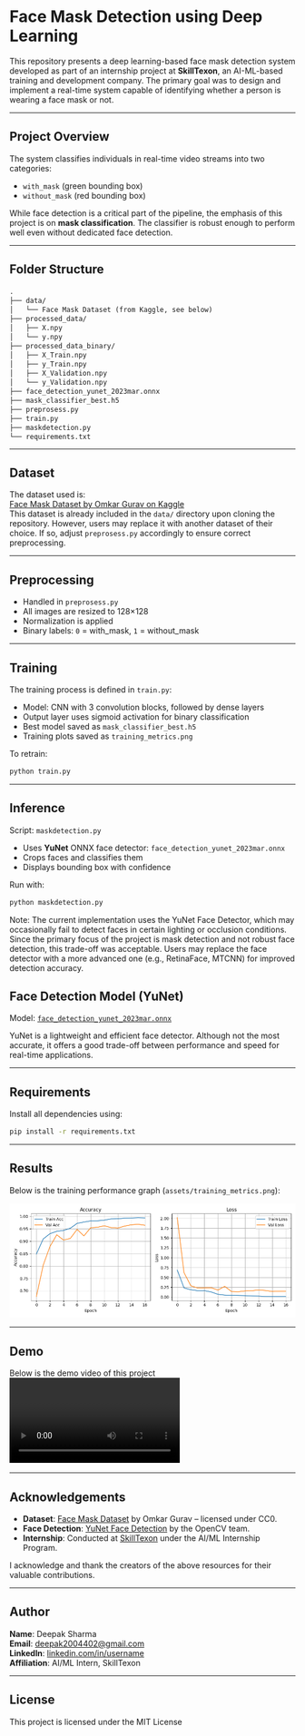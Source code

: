 # Face Mask Detection using Deep Learning

This repository presents a deep learning-based face mask detection system developed as part of an internship project at **SkillTexon**, an AI-ML-based training and development company. The primary goal was to design and implement a real-time system capable of identifying whether a person is wearing a face mask or not.

---

## Project Overview

The system classifies individuals in real-time video streams into two categories:
- `with_mask` (green bounding box)
- `without_mask` (red bounding box)

While face detection is a critical part of the pipeline, the emphasis of this project is on **mask classification**. The classifier is robust enough to perform well even without dedicated face detection.

---

## Folder Structure

```
.
├── data/
│   └── Face Mask Dataset (from Kaggle, see below)
├── processed_data/
│   ├── X.npy
│   └── y.npy
├── processed_data_binary/
│   ├── X_Train.npy
│   ├── y_Train.npy
│   ├── X_Validation.npy
│   └── y_Validation.npy
├── face_detection_yunet_2023mar.onnx
├── mask_classifier_best.h5
├── preprosess.py
├── train.py
├── maskdetection.py
└── requirements.txt
```

---

## Dataset

The dataset used is:  
[Face Mask Dataset by Omkar Gurav on Kaggle](https://www.kaggle.com/datasets/omkargurav/face-mask-dataset)  
This dataset is already included in the `data/` directory upon cloning the repository. However, users may replace it with another dataset of their choice. If so, adjust `preprosess.py` accordingly to ensure correct preprocessing.

---

## Preprocessing

- Handled in `preprosess.py`
- All images are resized to 128×128
- Normalization is applied
- Binary labels: `0` = with_mask, `1` = without_mask

---

## Training

The training process is defined in `train.py`:
- Model: CNN with 3 convolution blocks, followed by dense layers
- Output layer uses sigmoid activation for binary classification
- Best model saved as `mask_classifier_best.h5`
- Training plots saved as `training_metrics.png`

To retrain:
```bash
python train.py
```

---

## Inference

Script: `maskdetection.py`

- Uses **YuNet** ONNX face detector: `face_detection_yunet_2023mar.onnx`
- Crops faces and classifies them
- Displays bounding box with confidence

Run with:
```bash
python maskdetection.py
```

Note: The current implementation uses the YuNet Face Detector, which may occasionally fail to detect faces in certain lighting or occlusion conditions. Since the primary focus of the project is mask detection and not robust face detection, this trade-off was acceptable. Users may replace the face detector with a more advanced one (e.g., RetinaFace, MTCNN) for improved detection accuracy.



## Face Detection Model (YuNet)

Model: [`face_detection_yunet_2023mar.onnx`](https://github.com/opencv/opencv_zoo/tree/main/models/face_detection_yunet)

YuNet is a lightweight and efficient face detector. Although not the most accurate, it offers a good trade-off between performance and speed for real-time applications.

---

## Requirements

Install all dependencies using:

```bash
pip install -r requirements.txt
```

---

## Results

Below is the training performance graph (`assets/training_metrics.png`):

![Training Metrics](assets/training_metrics.png)

---

## Demo
Below is the demo video of this project
![Demo_video](assets/demo.mp4)

---

## Acknowledgements

- **Dataset**: [Face Mask Dataset](https://www.kaggle.com/datasets/omkargurav/face-mask-dataset) by Omkar Gurav – licensed under CC0.
- **Face Detection**: [YuNet Face Detection](https://github.com/opencv/opencv_zoo/tree/main/models/face_detection_yunet) by the OpenCV team.
- **Internship**: Conducted at [SkillTexon](https://skilltexon.com/) under the AI/ML Internship Program.

I acknowledge and thank the creators of the above resources for their valuable contributions.

---

## Author

**Name**: Deepak Sharma  
**Email**: deepak2004402@gmail.com  
**LinkedIn**: [linkedin.com/in/username](https://www.linkedin.com/in/deepak-sharma-0444b632a/)  
**Affiliation**: AI/ML Intern, SkillTexon

---

## License

This project is licensed under the MIT License 
